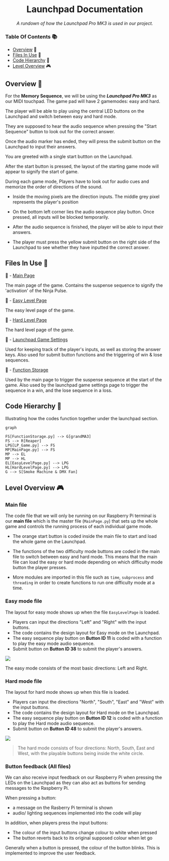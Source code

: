 <h1 align="center">
Launchpad Documentation
</h1>

<p align="center">
 <i align="center">A rundown of how the Launchpad Pro MK3 is used in our project. </i>
</p>

### Table Of Contents 📚

- [Overview](#overview) 📃
- [Files In Use](#files-in-use) 📂
- [Code Hierarchy](#hierarchy) 👑
- [Level Overview](#level) 🎮

## <a id="overview"> Overview 📃</a>

For the **Memory Sequence**, we will be using the ***Launchpad Pro MK3*** as our MIDI touchpad. The game pad will have 2 gamemodes: easy and hard.

The player will be able to play using the central LED buttons on the Launchpad and switch between easy and hard mode.

They are supposed to hear the audio sequence when pressing the "Start Sequence" button to look out for the correct answer.

Once the audio marker has ended, they will press the submit button on the Launchpad to input their answers.

You are greeted with a single start buttton on the Launchpad.
 
 After the start button is pressed, the layout of the starting game mode will appear to signify the start of game. 
 
During each game mode, Players have to look out for audio cues and memorize the order of directions of the sound. 
- Inside the moving pixels are the direction inputs. The middle grey pixel represents the player's position

- On the bottom left corner lies the audio sequence play button. Once pressed, all inputs will be blocked temporarily.

-  After the audio sequence is finished, the player will be able to input their answers.

- The player must press the yellow submit button on the right side of the Launchpad to see whether they have inputted the correct answer. 


## <a id="files-in-use"> Files In Use 📂</a>

📄 - [Main Page](https://github.com/uselesskcid/EGL314-Project-S.O.N.I.C-Team-C-POC/blob/main/MVP/Codes/FP_MainPage.py)

The main page of the game. Contains the suspense sequence to signify the 'activation' of the Ninja Pulse.

📄 - [Easy Level Page](https://github.com/uselesskcid/EGL314-Project-S.O.N.I.C-Team-C-POC/blob/main/MVP/Codes/FP_EasyLevelPage.py)

The easy level page of the game.

📄 - [Hard Level Page](https://github.com/uselesskcid/EGL314-Project-S.O.N.I.C-Team-C-POC/blob/main/MVP/Codes/FP_HardLevelPage.py)

The hard level page of the game.

📄 - [Launchpad Game Settings](https://github.com/uselesskcid/EGL314-Project-S.O.N.I.C-Team-C-POC/blob/main/FP/Codes/MVP_LP_Game.py)

Used for keeping track of the player's inputs, as well as storing the answer keys. Also used for submit button functions and the triggering of win & lose sequences.

📄 - [Function Storage](https://github.com/uselesskcid/EGL314-Project-S.O.N.I.C-Team-C-POC/tree/main/MVP/Codes/FP_FunctionStorage.py)

Used by the main page to trigger the suspense sequence at the start of the game. Also used by the launchpad game settings page to trigger the sequence in a win, and the lose sequence in a loss.

## <a id="hierarchy"> Code Hierarchy 👑</a>
Illustrating how the codes function together under the launchpad section.

```mermaid
graph

FS[FunctionStorage.py] --> G[grandMA3]
FS --> R[Reaper]
LPG[LP_Game.py] --> FS
MP[MainPage.py] --> FS
MP --> EL
MP --> HL
EL[EasyLevelPage.py] --> LPG
HL[HardLevelPage.py] --> LPG
G --> S[Smoke Machine & DMX Fan]
```

## <a id="level"> Level Overview </a> 🎮

### Main file

The code file that we will only be running on our Raspberry Pi terminal is our **main file** which is the master file (`MainPage.py`) that sets up the whole game and  controls the running process of each individual game mode.

- The orange start button is coded inside the main file to start and load the whole game on the Launchpad.

- The functions of the two difficulty mode buttons are coded in the main file to switch between easy and hard mode. This means that the main file can load the easy or hard mode depending on which difficulty mode button the player presses.

- More modules are imported in this file such as ```time```, ```subprocess``` and ```threading``` in order to create functions to run one difficulty mode at a time.

### Easy mode file
The layout for easy mode shows up when the file `EasyLevelPage` is loaded. 
- Players can input the directions "Left" and "Right" with the input buttons.
- The code contains the design layout for Easy mode on the Launchpad. 
- The easy sequence play button on **Button ID 11** is coded with a function to play the easy mode audio sequence.
- Submit button on **Button ID 38** to submit the player's answers.

![](launchpad_assets/Launchpad_Easy.jpg)

The easy mode consists of the most basic directions: Left and Right.

### Hard mode file
The layout for hard mode shows up when this file is loaded. 
- Players can input the directions "North", "South", "East" and "West" with the input buttons.
- The code contains the design layout for Hard mode on the Launchpad. 
- The easy sequence play button on **Button ID 12** is coded with a function to play the Hard mode audio sequence.
- Submit button on **Button ID 48** to submit the player's answers.

![](launchpad_assets/Launchpad_Hard.jpg)

>The hard mode consists of four directions: North, South, East and West, with the playable buttons being inside the white circle.

### Button feedback (All files)

We can also receive input feedback on our Raspberry Pi when pressing the LEDs on the Launchpad as they can also act as buttons for sending messages to the Raspberry Pi.

When pressing a button:
- a message on the Rasberry Pi terminal is shown
- audio/ lighting sequences implemented into the code will play

In addition, when players press the input buttons:
-  The colour of the input buttons change colour to white when pressed
-  The button reverts back to its original supposed colour when let go

Generally when a button is pressed, the colour of the button blinks.
This is implemented to improve the user feedback.